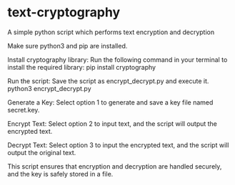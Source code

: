 # text-cryptography
A simple python script which performs text encryption and decryption 

Make sure python3 and pip are installed.

Install cryptography library:
Run the following command in your terminal to install the required library:
pip install cryptography

Run the script:
Save the script as encrypt_decrypt.py and execute it. python3 encrypt_decrypt.py

Generate a Key:
Select option 1 to generate and save a key file named secret.key.

Encrypt Text:
Select option 2 to input text, and the script will output the encrypted text.

Decrypt Text:
Select option 3 to input the encrypted text, and the script will output the original text.

This script ensures that encryption and decryption are handled securely, and the key is safely stored in a file.
